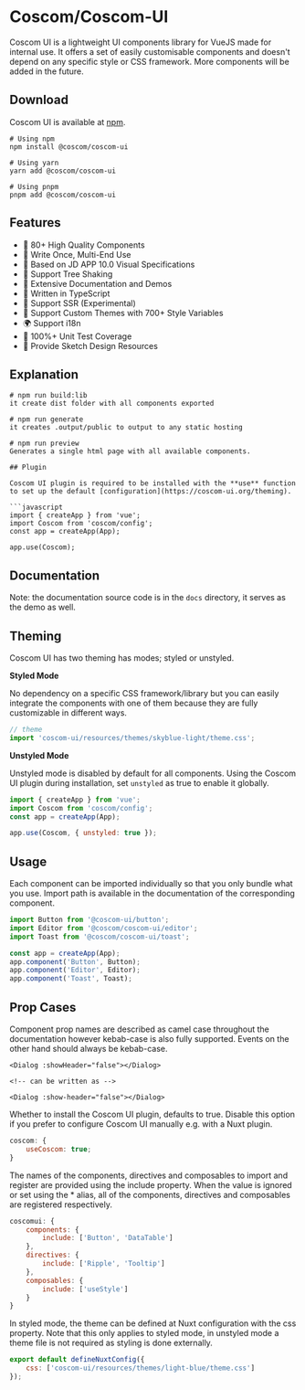 # Coscom/Coscom-UI

Coscom UI is a lightweight UI components library for VueJS made for internal use. It offers a set of easily customisable components and doesn't depend on any specific style or CSS framework. More components will be added in the future.

## Download

Coscom UI is available at [npm](https://www.npmjs.com/package/@coscom/coscom-ui).

```
# Using npm
npm install @coscom/coscom-ui

# Using yarn
yarn add @coscom/coscom-ui

# Using pnpm
pnpm add @coscom/coscom-ui
```

## Features

-   🚀 80+ High Quality Components
-   💪 Write Once, Multi-End Use
-   📖 Based on JD APP 10.0 Visual Specifications
-   🍭 Support Tree Shaking
-   📖 Extensive Documentation and Demos
-   💪 Written in TypeScript
-   💪 Support SSR (Experimental)
-   🍭 Support Custom Themes with 700+ Style Variables
-   🌍 Support i18n
-   🍭 100%+ Unit Test Coverage
-   📖 Provide Sketch Design Resources

## Explanation

````
# npm run build:lib
it create dist folder with all components exported

# npm run generate
it creates .output/public to output to any static hosting

# npm run preview
Generates a single html page with all available components.

## Plugin

Coscom UI plugin is required to be installed with the **use** function to set up the default [configuration](https://coscom-ui.org/theming).

```javascript
import { createApp } from 'vue';
import Coscom from 'coscom/config';
const app = createApp(App);

app.use(Coscom);
````

## Documentation

Note: the documentation source code is in the `docs` directory, it serves as the demo as well.

## Theming

Coscom UI has two theming has modes; styled or unstyled.

**Styled Mode**

No dependency on a specific CSS framework/library but you can easily integrate the components with one of them because they are fully customizable in different ways.

```javascript
// theme
import 'coscom-ui/resources/themes/skyblue-light/theme.css';
```

**Unstyled Mode**

Unstyled mode is disabled by default for all components. Using the Coscom UI plugin during installation, set `unstyled` as true to enable it globally.

```javascript
import { createApp } from 'vue';
import Coscom from 'coscom/config';
const app = createApp(App);

app.use(Coscom, { unstyled: true });
```

## Usage

Each component can be imported individually so that you only bundle what you use. Import path is available in the documentation of the corresponding component.

```javascript
import Button from '@coscom-ui/button';
import Editor from '@coscom/coscom-ui/editor';
import Toast from '@coscom/coscom-ui/toast';

const app = createApp(App);
app.component('Button', Button);
app.component('Editor', Editor);
app.component('Toast', Toast);
```

## Prop Cases

Component prop names are described as camel case throughout the documentation however kebab-case is also fully supported. Events on the other hand should always be kebab-case.

```vue
<Dialog :showHeader="false"></Dialog>

<!-- can be written as -->

<Dialog :show-header="false"></Dialog>
```

Whether to install the Coscom UI plugin, defaults to true. Disable this option if you prefer to configure Coscom UI manually e.g. with a Nuxt plugin.

```javascript
coscom: {
    useCoscom: true;
}
```

The names of the components, directives and composables to import and register are provided using the include property. When the value is ignored or set using the \* alias, all of the components, directives and composables are registered respectively.

```javascript
coscomui: {
    components: {
        include: ['Button', 'DataTable']
    },
    directives: {
        include: ['Ripple', 'Tooltip']
    },
    composables: {
        include: ['useStyle']
    }
}
```

In styled mode, the theme can be defined at Nuxt configuration with the css property. Note that this only applies to styled mode, in unstyled mode a theme file is not required as styling is done externally.

```javascript
export default defineNuxtConfig({
    css: ['coscom-ui/resources/themes/light-blue/theme.css']
});
```
